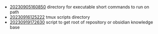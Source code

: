 - [20230905160850](/zet/20230905160850/README.md) directory for executable short commands to run on path
- [20230916125222](/zet/20230916125222/README.md) tmux scripts directory
- [20230919172630](/zet/20230919172630/README.md) script to get root of repository or obsidian knowledge base

